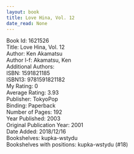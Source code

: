 ```yaml
---
layout: book
title: Love Hina, Vol. 12
date_read: None
---
```


Book Id: 1621526<br />
Title: Love Hina, Vol. 12<br />
Author: Ken Akamatsu<br />
Author l-f: Akamatsu, Ken<br />
Additional Authors: <br />
ISBN: 1591821185<br />
ISBN13: 9781591821182<br />
My Rating: 0<br />
Average Rating: 3.93<br />
Publisher: TokyoPop<br />
Binding: Paperback<br />
Number of Pages: 192<br />
Year Published: 2003<br />
Original Publication Year: 2001<br />
Date Added: 2018/12/16<br />
Bookshelves: kupka-wstydu<br />
Bookshelves with positions: kupka-wstydu (#18)<br />

